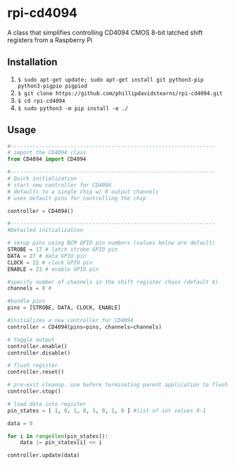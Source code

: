 # rpi-cd4094

A class that simplifies controlling CD4094 CMOS 8-bit latched shift registers from a Raspberry Pi

## Installation

1. `$ sudo apt-get update; sudo apt-get install git python3-pip python3-pigpio pigpiod`
1. `$ git clone https://github.com/phillipdavidstearns/rpi-cd4094.git`
1. `$ cd rpi-cd4094`
1. `$ sudo python3 -m pip install -e ./`

## Usage

```python
#-----------------------------------------------------------------
# import the CD4094 class
from CD4094 import CD4094

#-----------------------------------------------------------------
# Quick initialization
# start new controller for CD4094
# defaults to a single chip w/ 8 output channels
# uses default pins for controlling the chip

controller = CD4094()

#-----------------------------------------------------------------
#Detailed initialization

# setup pins using BCM GPIO pin numbers (values below are default)
STROBE = 17 # latch strobe GPIO pin
DATA = 27 # data GPIO pin
CLOCK = 22 # clock GPIO pin
ENABLE = 23 # enable GPIO pin

#specify number of channels in the shift register chain (default 8)
channels = 8 # 

#bundle pins
pins = [STROBE, DATA, CLOCK, ENABLE]

#initializes a new controller for CD4094
controller = CD4094(pins=pins, channels=channels)

# toggle output
controller.enable()
controller.disable()

# flush register
controller.reset()

# pre-exit cleanup. use before terminating parent application to flush output
controller.stop()

# load data into register
pin_states = [ 1, 0, 1, 0, 1, 0, 1, 0 ] #list of int values 0-1

data = 0

for i in range(len(pin_states)):
	data |= pin_states[i] << i

controller.update(data)
```
